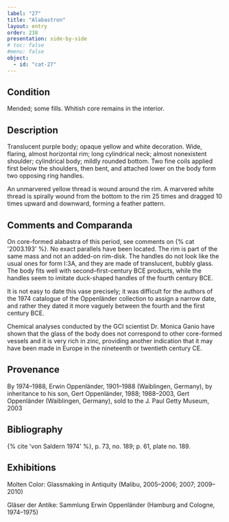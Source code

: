 ```yaml
---
label: "27"
title: "Alabastron"
layout: entry
order: 238
presentation: side-by-side
# toc: false
#menu: false 
object:
  - id: "cat-27"
---
```


## Condition

Mended; some fills. Whitish core remains in the interior.

## Description

Translucent purple body; opaque yellow and white decoration. Wide, flaring, almost horizontal rim; long cylindrical neck; almost nonexistent shoulder; cylindrical body; mildly rounded bottom. Two fine coils applied first below the shoulders, then bent, and attached lower on the body form two opposing ring handles.

An unmarvered yellow thread is wound around the rim. A marvered white thread is spirally wound from the bottom to the rim 25 times and dragged 10 times upward and downward, forming a feather pattern.

## Comments and Comparanda

On core-formed alabastra of this period, see comments on {% cat '2003.193' %}. No exact parallels have been located. The rim is part of the same mass and not an added-on rim-disk. The handles do not look like the usual ones for form I:3A, and they are made of translucent, bubbly glass. The body fits well with second–first-century BCE products, while the handles seem to imitate duck-shaped handles of the fourth century BCE.

It is not easy to date this vase precisely; it was difficult for the authors of the 1974 catalogue of the Oppenländer collection to assign a narrow date, and rather they dated it more vaguely between the fourth and the first century BCE.

Chemical analyses conducted by the GCI scientist Dr. Monica Ganio have shown that the glass of the body does not correspond to other core-formed vessels and it is very rich in zinc, providing another indication that it may have been made in Europe in the nineteenth or twentieth century CE.

## Provenance

By 1974–1988, Erwin Oppenländer, 1901–1988 (Waiblingen, Germany), by inheritance to his son, Gert Oppenländer, 1988; 1988–2003, Gert Oppenländer (Waiblingen, Germany), sold to the J. Paul Getty Museum, 2003

## Bibliography

{% cite 'von Saldern 1974' %}, p. 73, no. 189; p. 61, plate no. 189.

## Exhibitions

Molten Color: Glassmaking in Antiquity (Malibu, 2005–2006; 2007; 2009–2010)

Gläser der Antike: Sammlung Erwin Oppenländer (Hamburg and Cologne, 1974–1975)


